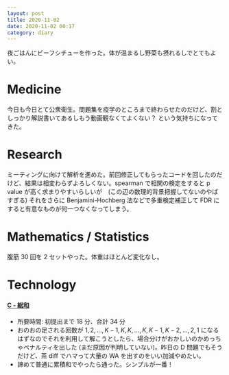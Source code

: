 ```yaml
---
layout: post
title: 2020-11-02
date: 2020-11-02 00:17
category: diary
---
```


夜ごはんにビーフシチューを作った。体が温まるし野菜も摂れるしでとてもよい。

# Medicine
今日も今日とて公衆衛生。問題集を疫学のところまで終わらせたのだけど、割としっかり解説書いてあるしもう動画観なくてよくない？ という気持ちになってきた。

# Research
ミーティングに向けて解析を進めた。前回修正してもらったコードを回したのだけど、結果は相変わらずよろしくない。spearman で相関の検定をすると p value が高く求まりやすいらしいが　(この辺の数理的背景把握してないのやばすぎる) それをさらに Benjamini-Hochberg 法などで多重検定補正して FDR にすると有意なものが何一つなくなってしまう。

# Mathematics / Statistics
腹筋 30 回を 2 セットやった。体重はほとんど変化なし。

# Technology

#### [C - 総和](https://atcoder.jp/contests/abc037/tasks/abc037_c)
- 所要時間: 初提出まで 18 分、合計 34 分
- おのおの足される回数が $1, 2, ..., K - 1, K, K, ..., K, K - 1, K - 2, ..., 2, 1$ になるはずなのでそれを利用して解こうとしたら、場合分けがおかしいのかめっちゃペナルティを出した (まだ原因が判明していない)。昨日の D 問題でもそうだけど、茶 diff でハマって大量の WA を出すのをいい加減やめたい。
- 諦めて普通に累積和でやったら通った。シンプルが一番！ 